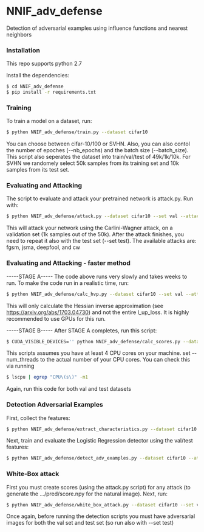 # NNIF_adv_defense
Detection of adversarial examples using influence functions and nearest neighbors

### Installation
This repo supports python 2.7

Install the dependencies:

```sh
$ cd NNIF_adv_defense
$ pip install -r requirements.txt
```

### Training

To train a model on a dataset, run:
```sh
$ python NNIF_adv_defense/train.py --dataset cifar10
```
You can choose between cifar-10/100 or SVHN. Also, you can also contol the number of epoches (--nb_epochs) and the batch size (--batch_size).
This script also seperates the dataset into train/val/test of 49k/1k/10k. For SVHN we randomely select 50k samples from its training set and 10k samples from its test set.

### Evaluating and Attacking
The script to evaluate and attack your pretrained network is attack.py. Run with:
```sh
$ python NNIF_adv_defense/attack.py --dataset cifar10 --set val --attack cw
```
This will attack your network using the Carlini-Wagner attack, on a validation set (1k samples out of the 50k). After the attack finishes, you need to repeat it also with the test set (--set test).
The available attacks are: fgsm, jsma, deepfool, and cw

### Evaluating and Attacking - faster method
-----STAGE A-----
The code above runs very slowly and takes weeks to run. To make the code run in a realistic time, run:
```sh
$ python NNIF_adv_defense/calc_hvp.py --dataset cifar10 --set val --attack cw
```
This will only calculate the Hessian inverse approximation (see https://arxiv.org/abs/1703.04730) and not the entire I_up_loss. It is highly recommended to use GPUs for this run.

-----STAGE B-----
After STAGE A completes, run this script:
```sh
$ CUDA_VISIBLE_DEVICES='' python NNIF_adv_defense/calc_scores.py --dataset cifar10 --set val --attack cw --num_threads 4
```
This scripts assumes you have at least 4 CPU cores on your machine. set --num_threads to the actual number of your CPU cores. You can check this via running
```sh
$ lscpu | egrep "CPU\(s\)" -m1
```
Again, run this code for both val and test datasets

### Detection Adversarial Examples
First, collect the features:
```sh
$ python NNIF_adv_defense/extract_characteristics.py --dataset cifar10 --attack cw --characteristics nnif --max_indices 50
```

Next, train and evaluate the Logistic Regression detector using the val/test features:
```sh
$ python NNIF_adv_defense/detect_adv_examples.py --dataset cifar10 --attack cw --characteristics nnif --max_indices 50
```

### White-Box attack
First you must create scores (using the attack.py script) for any attack (to generate the .../pred/score.npy for the natural image). Next, run:
```sh
$ python NNIF_adv_defense/white_box_attack.py --dataset cifar10 --set val
```
Once again, before running the detection scripts you must have adversarial images for both the val set and test set (so run also with --set test)
